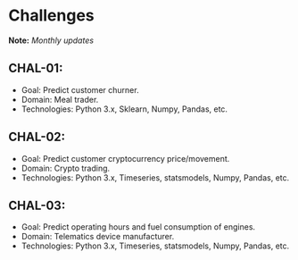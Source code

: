# Challenges

**Note:** *Monthly updates*

## CHAL-01:
- Goal: Predict customer churner.
- Domain: Meal trader.
- Technologies: Python 3.x, Sklearn, Numpy, Pandas, etc.

## CHAL-02:
- Goal: Predict customer cryptocurrency price/movement.
- Domain: Crypto trading.
- Technologies: Python 3.x, Timeseries, statsmodels, Numpy, Pandas, etc.

## CHAL-03:
- Goal: Predict operating hours and fuel consumption of engines.
- Domain: Telematics device manufacturer.
- Technologies: Python 3.x, Timeseries, statsmodels, Numpy, Pandas, etc.
